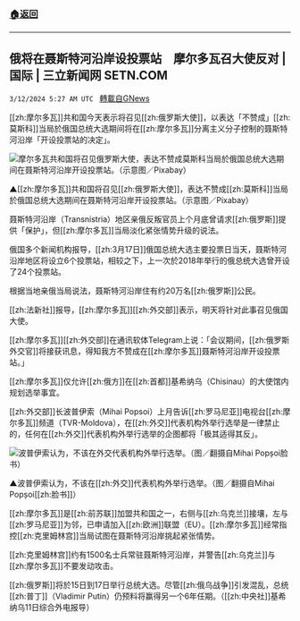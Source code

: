 ###  [:house:返回](README.md)
---


## 俄将在聂斯特河沿岸设投票站　摩尔多瓦召大使反对 | 国际 | 三立新闻网  SETN.COM
`3/12/2024 5:27 AM UTC ` [轉載自GNews](https://gnews.org/articles/2386399)

[[zh:摩尔多瓦]]共和国今天表示将召见[[zh:俄罗斯大使]]，以表达「不赞成」[[zh:莫斯科]]当局於俄国总统大选期间将在[[zh:摩尔多瓦]]分离主义分子控制的聂斯特河沿岸「开设投票站的决定」。

![摩尔多瓦共和国将召见俄罗斯大使，表达不赞成莫斯科当局於俄国总统大选期间在聂斯特河沿岸开设投票站。（示意图／Pixabay）](https://attach.setn.com/newsimages/2024/03/12/4564243-PH.jpg "摩尔多瓦共和国将召见俄罗斯大使，表达不赞成莫斯科当局於俄国总统大选期间在聂斯特河沿岸开设投票站。（示意图／Pixabay）")

▲[[zh:摩尔多瓦]]共和国将召见[[zh:俄罗斯大使]]，表达不赞成[[zh:莫斯科]]当局於俄国总统大选期间在聂斯特河沿岸开设投票站。（示意图／Pixabay）

聂斯特河沿岸（Transnistria）地区亲俄反叛官员上个月底曾请求[[zh:俄罗斯]]提供「保护」，但[[zh:摩尔多瓦]]当局淡化紧张情势升级的说法。

俄国多个新闻机构报导，[[zh:3月17日]]俄国总统大选主要投票日当天，聂斯特河沿岸地区将设立6个投票站，相较之下，上一次於2018年举行的俄总统大选曾开设了24个投票站。

根据当地亲俄当局说法，聂斯特河沿岸住有约20万名[[zh:俄罗斯]]公民。

[[zh:法新社]]报导，[[zh:摩尔多瓦]][[zh:外交部]]表示，明天将针对此事召见俄国大使。

[[zh:摩尔多瓦]][[zh:外交部]]在通讯软体Telegram上说：「会议期间，[[zh:俄罗斯外交官]]将接获讯息，得知我方不赞成在[[zh:摩尔多瓦]]聂斯特河沿岸开设投票站。」

[[zh:摩尔多瓦]]仅允许[[zh:俄方]]在[[zh:首都]]基希纳乌（Chisinau）的大使馆内规划选举事宜。

[[zh:外交部]]长波普伊索（Mihai Popsoi）上月告诉[[zh:罗马尼亚]]电视台[[zh:摩尔多瓦]]频道（TVR-Moldova），在[[zh:外交]]代表机构外举行选举是一律禁止的，任何在[[zh:外交]]代表机构外举行选举的企图都将「极其适得其反」。

![波普伊索认为，不该在外交代表机构外举行选举。（图／翻摄自Mihai Popșoi脸书）](https://attach.setn.com/newsimages/2024/03/12/4564244-PH.jpg "波普伊索认为，不该在外交代表机构外举行选举。（图／翻摄自Mihai Popșoi脸书）")

▲波普伊索认为，不该在[[zh:外交]]代表机构外举行选举。（图／翻摄自Mihai Popșoi[[zh:脸书]]）

[[zh:摩尔多瓦]]是[[zh:前苏联]]加盟共和国之一，右侧与[[zh:乌克兰]]接壤，左与[[zh:罗马尼亚]]为邻，已申请加入[[zh:欧洲]]联盟（EU）。[[zh:摩尔多瓦]]经常指控[[zh:克里姆林宫]]当局试图在聂斯特河沿岸挑起紧张情势。

[[zh:克里姆林宫]]约有1500名士兵常驻聂斯特河沿岸，并警告[[zh:乌克兰]]与[[zh:摩尔多瓦]]不要发动攻击。

[[zh:俄罗斯]]将於15日到17日举行总统大选。尽管[[zh:俄乌战争]]引发混乱，总统[[zh:普丁]]（Vladimir Putin）仍预料将赢得另一个6年任期。（[[zh:中央社]]基希纳乌11日综合外电报导）
